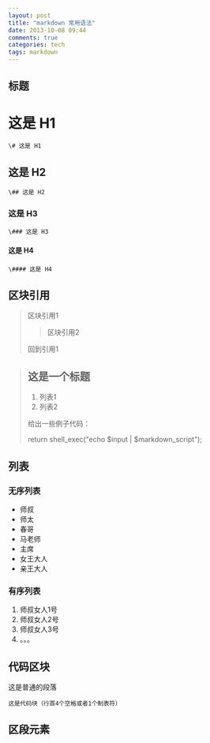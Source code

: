 ```yaml
---
layout: post
title: "markdown 常用语法"
date: 2013-10-08 09:44
comments: true
categories: tech
tags: markdown
---
```

## 标题
# 这是 H1
``` 
\# 这是 H1
```
## 这是 H2
``` 
\## 这是 H2
```
### 这是 H3
```
\### 这是 H3
```
#### 这是 H4
```
\#### 这是 H4
```
## 区块引用

> 区块引用1
>
> > 区块引用2
>
> 回到引用1

> ## 这是一个标题
> 
> 1. 列表1
> 2. 列表2
> 
> 给出一些例子代码：
> 
> 	return shell_exec("echo $input | $markdown_script");

## 列表
### 无序列表
* 师叔
* 师太
* 春哥
* 马老师
* 主席
* 女王大人
* 亲王大人

### 有序列表
1. 师叔女人1号
2. 师叔女人2号
3. 师叔女人3号
4. 。。。

## 代码区块
这是普通的段落

	这是代码块（行首4个空格或者1个制表符）

## 区段元素